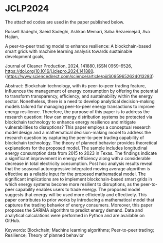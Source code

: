 # JCLP2024
The attached codes are used in the paper published below. 

Russell Sadeghi, Saeid Sadeghi, Ashkan Memari, Saba Rezaeinejad, Ava Hajian,

A peer-to-peer trading model to enhance resilience: A blockchain-based smart grids with machine learning analysis towards sustainable development goals,

Journal of Cleaner Production,
2024,
141880,
ISSN 0959-6526,
https://doi.org/10.1016/j.jclepro.2024.141880.
(https://www.sciencedirect.com/science/article/pii/S0959652624013283)


Abstract: Blockchain technology, with its peer-to-peer trading feature, influences the management of energy consumption by offering the potential to transform transparency, efficiency, and sustainability within the energy sector. Nonetheless, there is a need to develop analytical decision-making models tailored for managing peer-to-peer energy transactions to improve energy resilience. Therefore, the purpose of this paper is to address the research question: How can energy distribution systems be protected via blockchain technology to enhance energy resilience and mitigate vulnerabilities to disruptions? This paper employs a conceptual research model design and a mathematical decision-making model to address the research question by capturing the peer-to-peer trading capability of blockchain technology. The theory of planned behavior provides theoretical explanations for the proposed model. The sample includes longitudinal energy consumption data from 2015 to 2023 in Texas. The findings indicate a significant improvement in energy efficiency along with a considerable decrease in total electricity consumption. Post hoc analysis results reveal that the seasonal autoregressive integrated moving average algorithm is effective as a reliable input for the proposed mathematical model. The significant implications are to implement blockchain-based smart grids in which energy systems become more resilient to disruptions, as the peer-to-peer capability enables users to trade energy. The proposed model suggests that energy will be used more efficiently and effectively. This paper contributes to prior works by introducing a mathematical model that captures the trading behavior of energy consumers. Moreover, this paper proposes the SARIMA algorithm to predict energy demand. Data and analytical calculations were performed in Python and are available on GitHub.

Keywords: Blockchain; Machine learning algorithms; Peer-to-peer trading; Resilience; Theory of planned behavior
